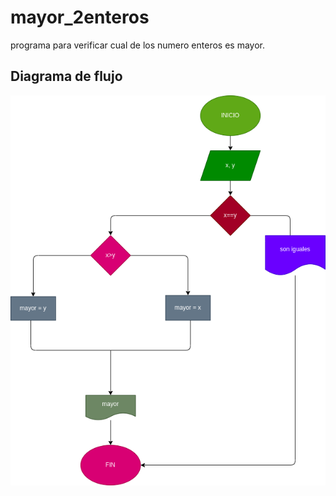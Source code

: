 # mayor_2enteros
programa para verificar cual de los numero enteros es mayor.
 
 ## Diagrama de flujo
 ![Diagrama de flujo](diagrama.png "diagrama de flujo")